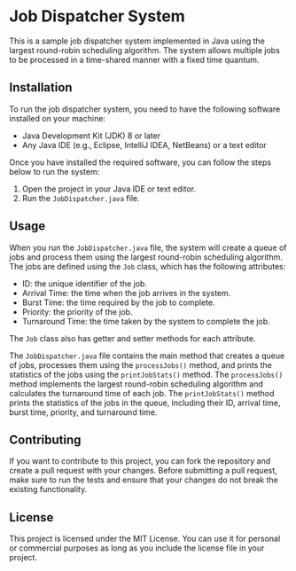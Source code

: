 # Job Dispatcher System

This is a sample job dispatcher system implemented in Java using the largest round-robin scheduling algorithm. The system allows multiple jobs to be processed in a time-shared manner with a fixed time quantum.

## Installation

To run the job dispatcher system, you need to have the following software installed on your machine:

- Java Development Kit (JDK) 8 or later
- Any Java IDE (e.g., Eclipse, IntelliJ IDEA, NetBeans) or a text editor

Once you have installed the required software, you can follow the steps below to run the system:

1. Open the project in your Java IDE or text editor.
2. Run the `JobDispatcher.java` file.

## Usage

When you run the `JobDispatcher.java` file, the system will create a queue of jobs and process them using the largest round-robin scheduling algorithm. The jobs are defined using the `Job` class, which has the following attributes:

- ID: the unique identifier of the job.
- Arrival Time: the time when the job arrives in the system.
- Burst Time: the time required by the job to complete.
- Priority: the priority of the job.
- Turnaround Time: the time taken by the system to complete the job.

The `Job` class also has getter and setter methods for each attribute.

The `JobDispatcher.java` file contains the main method that creates a queue of jobs, processes them using the `processJobs()` method, and prints the statistics of the jobs using the `printJobStats()` method. The `processJobs()` method implements the largest round-robin scheduling algorithm and calculates the turnaround time of each job. The `printJobStats()` method prints the statistics of the jobs in the queue, including their ID, arrival time, burst time, priority, and turnaround time.

## Contributing

If you want to contribute to this project, you can fork the repository and create a pull request with your changes. Before submitting a pull request, make sure to run the tests and ensure that your changes do not break the existing functionality.

## License

This project is licensed under the MIT License. You can use it for personal or commercial purposes as long as you include the license file in your project.
